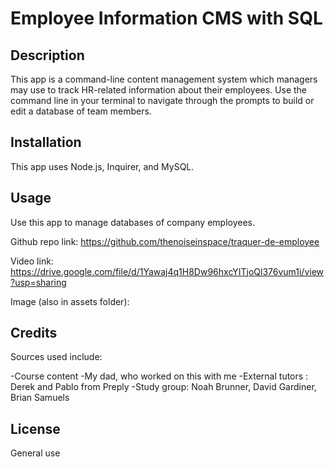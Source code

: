 # Employee Information CMS with SQL

## Description

This app is a command-line content management system which managers may use to track HR-related information about their employees. Use the command line in your terminal to navigate through the prompts to build or edit a database of team members.

## Installation

This app uses Node.js, Inquirer, and MySQL.

## Usage

Use this app to manage databases of company employees.

Github repo link: https://github.com/thenoiseinspace/traquer-de-employee

Video link: https://drive.google.com/file/d/1Yawaj4q1H8Dw96hxcYITjoQl376vum1i/view?usp=sharing

Image (also in assets folder):

## Credits

Sources used include:

-Course content
-My dad, who worked on this with me
-External tutors : Derek and Pablo from Preply
-Study group: Noah Brunner, David Gardiner, Brian Samuels

## License

General use
